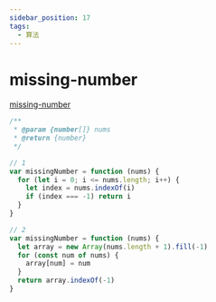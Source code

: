 ```yaml
---
sidebar_position: 17
tags:
  - 算法
---
```


# missing-number

[missing-number](https://leetcode.com/problems/missing-number/)

```js
/**
 * @param {number[]} nums
 * @return {number}
 */

// 1
var missingNumber = function (nums) {
  for (let i = 0; i <= nums.length; i++) {
    let index = nums.indexOf(i)
    if (index === -1) return i
  }
}

// 2
var missingNumber = function (nums) {
  let array = new Array(nums.length + 1).fill(-1)
  for (const num of nums) {
    array[num] = num
  }
  return array.indexOf(-1)
}
```
